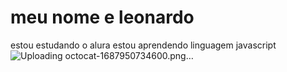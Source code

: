 # meu nome e leonardo 
estou estudando o alura
estou aprendendo linguagem javascript 
![Uploading octocat-1687950734600.png…]()

